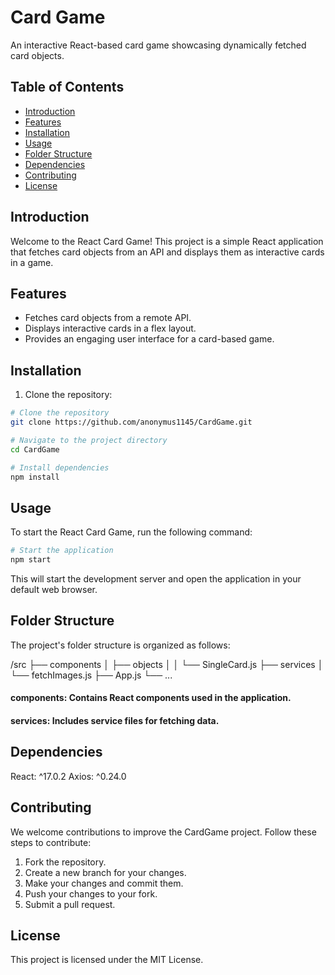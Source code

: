 # Card Game

An interactive React-based card game showcasing dynamically fetched card objects.

## Table of Contents

- [Introduction](#introduction)
- [Features](#features)
- [Installation](#installation)
- [Usage](#usage)
- [Folder Structure](#folder-structure)
- [Dependencies](#dependencies)
- [Contributing](#contributing)
- [License](#license)

## Introduction

Welcome to the React Card Game! This project is a simple React application that fetches card objects from an API and displays them as interactive cards in a game.

## Features

- Fetches card objects from a remote API.
- Displays interactive cards in a flex layout.
- Provides an engaging user interface for a card-based game.

## Installation

1. Clone the repository:

```bash
# Clone the repository
git clone https://github.com/anonymus1145/CardGame.git

# Navigate to the project directory
cd CardGame

# Install dependencies
npm install
```


## Usage

To start the React Card Game, run the following command:

```bash
# Start the application
npm start
```

This will start the development server and open the application in your default web browser.


## Folder Structure

The project's folder structure is organized as follows:

/src
  ├── components
  │   ├── objects
  │   │   └── SingleCard.js
  ├── services
  │   └── fetchImages.js
  ├── App.js
  └── ...

#### components: Contains React components used in the application.
#### services: Includes service files for fetching data.


## Dependencies

React: ^17.0.2
Axios: ^0.24.0


## Contributing

We welcome contributions to improve the CardGame project. Follow these steps to contribute:

1. Fork the repository.
2. Create a new branch for your changes.
3. Make your changes and commit them.
4. Push your changes to your fork.
5. Submit a pull request.


## License

This project is licensed under the MIT License.